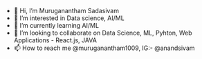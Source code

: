 - 👋 Hi, I’m Muruganantham Sadasivam
- 👀 I’m interested in Data science, AI/ML
- 🌱 I’m currently learning AI/ML
- 💞️ I’m looking to collaborate on Data Science, ML, Pyhton, Web Applications - React.js, JAVA
- 📫 How to reach me @muruganantham1009, IG:- @anandsivam

<!---
muruganantham1009/muruganantham1009 is a ✨ special ✨ repository because its `README.md` (this file) appears on your GitHub profile.
You can click the Preview link to take a look at your changes.
--->
